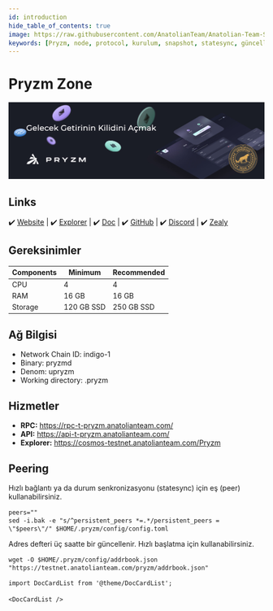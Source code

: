 ```yaml
---
id: introduction
hide_table_of_contents: true
image: https://raw.githubusercontent.com/AnatolianTeam/Anatolian-Team-Services/main/i18n/tr/docusaurus-plugin-content-docs/current/Testnet/Cosmos-Ecosystem/pryzm-zone/img/Pryzm-Service-Cover.jpg
keywords: [Pryzm, node, protocol, kurulum, snapshot, statesync, güncelleme]
---
```


# Pryzm Zone

![PryzmZone](./img/Pryzm-Service.jpg)

## Links

 ✔️ [Website](https://pryzm.zone/) | ✔️ [Explorer](https://cosmos-testnet.anatolianteam.com/Pryzm) | ✔️ [Doc](https://docs.pryzm.zone/) | ✔️ [GitHub](https://github.com/pryzm-finance) | ✔️ [Discord](https://discord.gg/eZGaXFEeEZ) | ✔️ [Zealy](https://zealy.io/c/pryzm/invite/cfNmFH3eoXrvl2Rr9qk7o)

## Gereksinimler

| Components | Minimum | **Recommended** |
| ------------ | ------------ | ------------ |
| CPU |	4 | 4 |
| RAM	| 16 GB | 16 GB |
| Storage	| 120 GB SSD | 250 GB SSD |

## Ağ Bilgisi 

* Network Chain ID: indigo-1
* Binary: pryzmd
* Denom: upryzm
* Working directory: .pryzm

## Hizmetler
* **RPC:** https://rpc-t-pryzm.anatolianteam.com/
* **API:** https://api-t-pryzm.anatolianteam.com/
* **Explorer:** https://cosmos-testnet.anatolianteam.com/Pryzm

## Peering
Hızlı bağlantı ya da durum senkronizasyonu (statesync) için eş (peer) kullanabilirsiniz.
```shell
peers=""
sed -i.bak -e "s/^persistent_peers *=.*/persistent_peers = \"$peers\"/" $HOME/.pryzm/config/config.toml
```
Adres defteri üç saatte bir güncellenir. Hızlı başlatma için kullanabilirsiniz.
```shell
wget -O $HOME/.pryzm/config/addrbook.json "https://testnet.anatolianteam.com/pryzm/addrbook.json"
```

```mdx-code-block
import DocCardList from '@theme/DocCardList';

<DocCardList />
```
